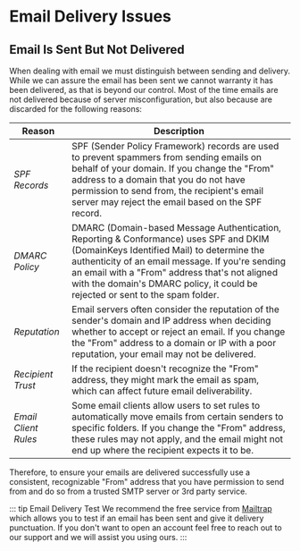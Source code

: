 # Email Delivery Issues

## Email Is Sent But Not Delivered

When dealing with email we must distinguish between sending and delivery. While we can assure the email has been sent we cannot warranty it has been delivered, as that is beyond our control. Most of the time emails are not delivered because of server misconfiguration, but also because are discarded for the following reasons:

| Reason | Description |
| --- | --- |
| _SPF Records_ | SPF (Sender Policy Framework) records are used to prevent spammers from sending emails on behalf of your domain. If you change the "From" address to a domain that you do not have permission to send from, the recipient's email server may reject the email based on the SPF record. |
| _DMARC Policy_ | DMARC (Domain-based Message Authentication, Reporting & Conformance) uses SPF and DKIM (DomainKeys Identified Mail) to determine the authenticity of an email message. If you're sending an email with a "From" address that's not aligned with the domain's DMARC policy, it could be rejected or sent to the spam folder. |
| _Reputation_ | Email servers often consider the reputation of the sender's domain and IP address when deciding whether to accept or reject an email. If you change the "From" address to a domain or IP with a poor reputation, your email may not be delivered. |
| _Recipient Trust_ | If the recipient doesn't recognize the "From" address, they might mark the email as spam, which can affect future email deliverability. |
| _Email Client Rules_ | Some email clients allow users to set rules to automatically move emails from certain senders to specific folders. If you change the "From" address, these rules may not apply, and the email might not end up where the recipient expects it to be. |

Therefore, to ensure your emails are delivered successfully use a consistent, recognizable "From" address that you have permission to send from and do so from a trusted SMTP server or 3rd party service.

::: tip Email Delivery Test
We recommend the free service from [Mailtrap](https://mailtrap.io/) which allows you to test if an email has been sent and give it delivery punctuation. If you don't want to open an account feel free to reach out to our support and we will assist you using ours.
:::
